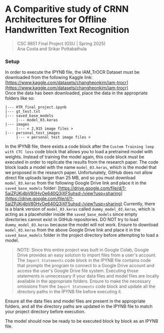 # A Comparitive study of CRNN Architectures for Offline Handwritten Text Recognition

> CSC 8851 Final Project (GSU | Spring 2025)    
> Ana Costa and Srikar Pottabathula

### Setup
In order to execute the IPYNB file, the IAM_TrOCR Dataset must be downloaded from the following Kaggle link:
[https://www.kaggle.com/datasets/changheonkim/iam-trocr](https://www.kaggle.com/datasets/changheonkim/iam-trocr)    
Once the data has been downloaded, place the data in the appropriate folders like so:
```
|--- HTR_final_project.ipynb
|--- gt_test.txt
|--- saved_base_models
     |--- model_03.keras
|--- images
     |--- < 2,915 image files >
|--- personal_test_images
     |--- < personal test image files >
```
In the IPYNB file, there exists a code block after the `Custom Training loop with CTC loss` code block that allows you to load a pretrained model with weights.
Instead of training the model again, this code block must be executed in order to replicate the results from the research paper. The code block loads a model with the name `model_03.keras`, which is the model that we proposed in the research paper.
Unfortunately, GitHub does not allow direct file uploads larger than 25 MB, and so you must download `model_03.keras` from the following Google Drive link and place it in the `saved_base_models` folder:
[https://drive.google.com/file/d/1-5aiZPJKj4bV80HvOe640Q3jXF5uhsd-/view?usp=sharing](https://drive.google.com/file/d/1-5aiZPJKj4bV80HvOe640Q3jXF5uhsd-/view?usp=sharing)
Currently, there is a blank version of `model_03.keras` called `dummy_model_03.keras`, which is acting as a placeholder inside the `saved_base_models` since empty directories cannot exist in GitHub repositories.
DO NOT try to load `dummy_model_03.keras` because the model will not work. Ensure to download `model_03.keras` from the above Google Drive link and place it in the `saved_base_models` folder in the project directory before attempting to load a model.

> NOTE: Since this entire project was built in Google Colab, Google Drive provides an easy solution to import files from a user's account. The `Import Statements` code block in the IPYNB file contains code that prompts the program to connect to a Google Drive account and access the user's Google Drive file system. Executing those statements is unnecessary if your data files and model files are locally available in the appropriate folders. Ensure to make the necessary omissions from the `Import Statements` code block and update all the directory paths in the IPYNB file before executing it.

Ensure all the data files and model files are present in the appropriate folders, and all the directory paths are updated in the IPYNB file to match your project directory before execution.

The model should now be ready to be executed block by block as an IPYNB file.
